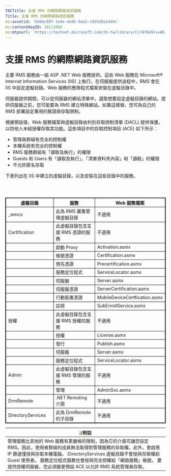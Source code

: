 ```yaml
---
TOCTitle: 支援 RMS 的網際網路資訊服務
Title: 支援 RMS 的網際網路資訊服務
ms:assetid: 'bd4dc69f-1e4e-4e95-9ae2-c925d8a14d4c'
ms:contentKeyID: 18113084
ms:mtpsurl: 'https://technet.microsoft.com/zh-tw/library/Cc747649(v=WS.10)'
---
```


支援 RMS 的網際網路資訊服務
===========================

主要 RMS 服務由一組 ASP .NET Web 服務提供。這些 Web 服務在 Microsoft® Internet Information Services (IIS) 上執行。在伺服器提供過程中，RMS 會在 IIS 中設定虛擬目錄。Web 服務的應用程式檔案安裝在虛擬目錄中。

伺服器提供期間，可以從伺服器的網站清單中，選取想要設定虛擬目錄的網站。提供伺服器之前，您可能要為 RMS 建立特殊網站。如果這樣做，您可為自己的 RMS 部署設定專用的驗證與存取限制。

根據預設值，Web 服務檔案與虛擬目錄由判別存取控制清單 (DACL) 提供保護，以防他人未經授權存取其功能。這些項目中的存取控制項目 (ACE) 如下所示：

-   管理員群組有完全的控制權
-   本機系統有完全的控制權
-   RMS 服務群組有「讀取及執行」的權限
-   Guests 和 Users 有「讀取及執行」、「清單資料夾內容」和「讀取」的權限
-   不允許匿名存取

下表列出在 IIS 中建立的虛擬目錄，以及安裝在這些目錄中的服務。

###  

 
<table style="border:1px solid black;">
<colgroup>
<col width="33%" />
<col width="33%" />
<col width="33%" />
</colgroup>
<thead>
<tr class="header">
<th style="border:1px solid black;" >虛擬目錄</th>
<th style="border:1px solid black;" >服務</th>
<th style="border:1px solid black;" >Web 服務檔案</th>
</tr>
</thead>
<tbody>
<tr class="odd">
<td style="border:1px solid black;">_wmcs</td>
<td style="border:1px solid black;">此為 RMS 叢集管理虛擬目錄</td>
<td style="border:1px solid black;">不適用</td>
</tr>
<tr class="even">
<td style="border:1px solid black;">Certification</td>
<td style="border:1px solid black;">此虛擬目錄包含支援 RMS 憑證的服務</td>
<td style="border:1px solid black;">不適用</td>
</tr>
<tr class="odd">
<td style="border:1px solid black;"> </td>
<td style="border:1px solid black;">啟動 Proxy</td>
<td style="border:1px solid black;">Activation.asmx</td>
</tr>
<tr class="even">
<td style="border:1px solid black;"> </td>
<td style="border:1px solid black;">帳號憑證</td>
<td style="border:1px solid black;">Certification.asmx</td>
</tr>
<tr class="odd">
<td style="border:1px solid black;"> </td>
<td style="border:1px solid black;">預先憑證</td>
<td style="border:1px solid black;">Precertification.asmx</td>
</tr>
<tr class="even">
<td style="border:1px solid black;"> </td>
<td style="border:1px solid black;">服務定位程式</td>
<td style="border:1px solid black;">ServiceLocator.asmx</td>
</tr>
<tr class="odd">
<td style="border:1px solid black;"> </td>
<td style="border:1px solid black;">伺服器</td>
<td style="border:1px solid black;">Server.asmx</td>
</tr>
<tr class="even">
<td style="border:1px solid black;"> </td>
<td style="border:1px solid black;">伺服器憑證</td>
<td style="border:1px solid black;">ServerCertification.asmx</td>
</tr>
<tr class="odd">
<td style="border:1px solid black;"> </td>
<td style="border:1px solid black;">行動裝置憑證</td>
<td style="border:1px solid black;">MobileDeviceCertfication.asmx</td>
</tr>
<tr class="even">
<td style="border:1px solid black;"> </td>
<td style="border:1px solid black;">註冊</td>
<td style="border:1px solid black;">SubEnrollService.asmx</td>
</tr>
<tr class="odd">
<td style="border:1px solid black;">授權</td>
<td style="border:1px solid black;">此虛擬目錄包含支援 RMS 授權的服務</td>
<td style="border:1px solid black;">不適用</td>
</tr>
<tr class="even">
<td style="border:1px solid black;"> </td>
<td style="border:1px solid black;">授權</td>
<td style="border:1px solid black;">License.asmx</td>
</tr>
<tr class="odd">
<td style="border:1px solid black;"> </td>
<td style="border:1px solid black;">發行</td>
<td style="border:1px solid black;">Publish.asmx</td>
</tr>
<tr class="even">
<td style="border:1px solid black;"> </td>
<td style="border:1px solid black;">伺服器</td>
<td style="border:1px solid black;">Server.asmx</td>
</tr>
<tr class="odd">
<td style="border:1px solid black;"> </td>
<td style="border:1px solid black;">服務定位程式</td>
<td style="border:1px solid black;">ServiceLocator.asmx</td>
</tr>
<tr class="even">
<td style="border:1px solid black;">Admin</td>
<td style="border:1px solid black;">此虛擬目錄包含支援 RMS 管理的服務</td>
<td style="border:1px solid black;">不適用</td>
</tr>
<tr class="odd">
<td style="border:1px solid black;"> </td>
<td style="border:1px solid black;">管理</td>
<td style="border:1px solid black;">AdminSvc.asmx</td>
</tr>
<tr class="even">
<td style="border:1px solid black;">DrmRemote</td>
<td style="border:1px solid black;">.NET Remoting 介面</td>
<td style="border:1px solid black;">不適用</td>
</tr>
<tr class="odd">
<td style="border:1px solid black;">DirectoryServices</td>
<td style="border:1px solid black;">此為 DrmRemote 的子目錄</td>
<td style="border:1px solid black;">不適用</td>
</tr>
</tbody>
</table>
  
| ![](images/Cc747649.note(WS.10).gif)附註                                                                                                                                                                                                                                                                           |  
|-------------------------------------------------------------------------------------------------------------------------------------------------------------------------------------------------------------------------------------------------------------------------------------------------------------------------------------------------|  
| 管理服務比其他的 Web 服務有更嚴格的限制，因為它的介面可讓您設定 RMS。因此，使用者群組的成員無法取得對管理服務的存取權。此外，會啟用 IP 篩選僅授與存取本機電腦。 DirectoryServices 虛擬目錄不會授與存取權給 Guest 使用者。 服務定位程式服務也會授與完全控權給「網路服務」帳號。 要提供授權伺服器，您必須變更預設 ACE 以允許 RMS 系統管理員存取。 |
